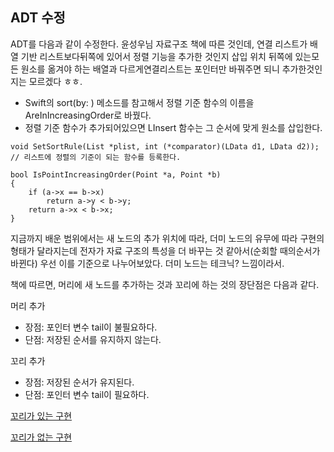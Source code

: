 
## ADT 수정

ADT를 다음과 같이 수정한다. 윤성우님 자료구조 책에 따른 것인데, 연결 리스트가 배열 기반 리스트보다뒤쪽에 있어서 정렬 기능을 추가한 것인지 삽입 위치 뒤쪽에 있는모든 원소를 옮겨야 하는 배열과 다르게연결리스트는 포인터만 바꿔주면 되니 추가한것인지는 모르겠다 ㅎㅎ.

- Swift의 sort(by: ) 메소드를 참고해서 정렬 기준 함수의 이름을 AreInIncreasingOrder로 바꿨다.
- 정렬 기준 함수가 추가되어있으면 LInsert 함수는 그 순서에 맞게 원소를 삽입한다.

```{class="language-c"}
void SetSortRule(List *plist, int (*comparator)(LData d1, LData d2));
// 리스트에 정렬의 기준이 되는 함수를 등록한다.

bool IsPointIncreasingOrder(Point *a, Point *b)
{
    if (a->x == b->x)
        return a->y < b->y;
    return a->x < b->x;
}
```

지금까지 배운 범위에서는 새 노드의 추가 위치에 따라, 더미 노드의 유무에 따라 구현의 형태가 달라지는데 전자가 자료 구조의 특성을 더 바꾸는 것 같아서(순회할 때의순서가 바뀐다) 우선 이를 기준으로 나누어보았다. 더미 노드는 테크닉? 느낌이라서.

책에 따르면, 머리에 새 노드를 추가하는 것과 꼬리에 하는 것의 장단점은 다음과 같다.

머리 추가

- 장점: 포인터 변수 tail이 불필요하다.
- 단점: 저장된 순서를 유지하지 않는다.

꼬리 추가

- 장점: 저장된 순서가 유지된다.
- 단점: 포인터 변수 tail이 필요하다.

[꼬리가 있는 구현](with-tail)

[꼬리가 없는 구현](without-tail)
